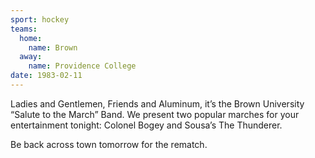 ```yaml
---
sport: hockey
teams:
  home:
    name: Brown
  away:
    name: Providence College
date: 1983-02-11
---
```


Ladies and Gentlemen, Friends and Aluminum, it’s the Brown University “Salute to the March” Band. We present two popular marches for your entertainment tonight: Colonel Bogey and Sousa’s The Thunderer.

Be back across town tomorrow for the rematch.
